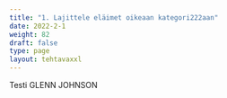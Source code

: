 ```yaml
---
title: "1. Lajittele eläimet oikeaan kategori222aan"
date: 2022-2-1
weight: 82
draft: false
type: page
layout: tehtavaxxl
---
```


Testi GLENN JOHNSON 